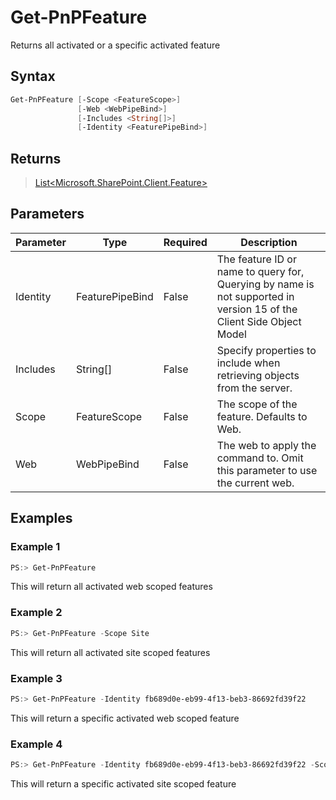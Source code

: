 # Get-PnPFeature
Returns all activated or a specific activated feature
## Syntax
```powershell
Get-PnPFeature [-Scope <FeatureScope>]
               [-Web <WebPipeBind>]
               [-Includes <String[]>]
               [-Identity <FeaturePipeBind>]
```


## Returns
>[List<Microsoft.SharePoint.Client.Feature>](https://msdn.microsoft.com/en-us/library/microsoft.sharepoint.client.feature.aspx)

## Parameters
Parameter|Type|Required|Description
---------|----|--------|-----------
|Identity|FeaturePipeBind|False|The feature ID or name to query for, Querying by name is not supported in version 15 of the Client Side Object Model|
|Includes|String[]|False|Specify properties to include when retrieving objects from the server.|
|Scope|FeatureScope|False|The scope of the feature. Defaults to Web.|
|Web|WebPipeBind|False|The web to apply the command to. Omit this parameter to use the current web.|
## Examples

### Example 1
```powershell
PS:> Get-PnPFeature
```
This will return all activated web scoped features

### Example 2
```powershell
PS:> Get-PnPFeature -Scope Site
```
This will return all activated site scoped features

### Example 3
```powershell
PS:> Get-PnPFeature -Identity fb689d0e-eb99-4f13-beb3-86692fd39f22
```
This will return a specific activated web scoped feature

### Example 4
```powershell
PS:> Get-PnPFeature -Identity fb689d0e-eb99-4f13-beb3-86692fd39f22 -Scope Site
```
This will return a specific activated site scoped feature
